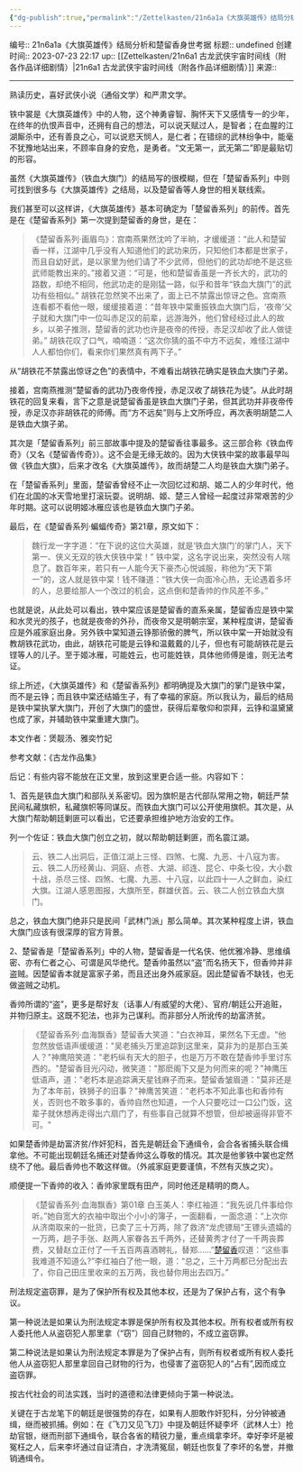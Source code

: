 ```yaml
---
{"dg-publish":true,"permalink":"/Zettelkasten/21n6a1a《大旗英雄传》结局分析和楚留香身世考据/","dgPassFrontmatter":true}
---
```


编号:: 21n6a1a《大旗英雄传》结局分析和楚留香身世考据
标题:: undefined
创建时间:: 2023-07-23 22:17
up:: [[Zettelkasten/21n6a1 古龙武侠宇宙时间线（附各作品详细剧情）\|21n6a1 古龙武侠宇宙时间线（附各作品详细剧情）]]
来源:: 

---
熟读历史，喜好武侠小说（通俗文学）和严肃文学。

铁中裳是《大旗英雄传》中的人物，这个神勇睿智、胸怀天下又感情专一的少年，在终年的仇恨声音中，还拥有自己的想法，可以说天赋过人，是智者；在血腥的江湖厮杀中，还有善良之心，可以说悲天悯人，是仁者；在错综的武林纷争中，能毫不犹豫地站出来，不顾率自身的安危，是勇者。“文无第一，武无第二”即是最贴切的形容。

虽然《大旗英雄传》（铁血大旗门）的结局写的很模糊，但在「楚留香系列」中则可找到很多与《大旗英雄传》之结局，以及楚留香等人身世的相关联线索。

我们甚至可以这样讲，《大旗英雄传》基本可确定为「楚留香系列」的前传。首先是在《楚留香系列》第一次提到楚留香的身世，是在：

> 《楚留香系列·画眉鸟》：宫南燕果然沈吟了半晌，才缓缓道：“此人和楚留香一样，江湖中几乎没有人知道他们的武功来历，只知他们本都是世家子，而且自幼好武，是以家里为他们请了不少武师，但他们的武功却绝不是这些武师能教出来的。”接着又道：“可是，他和楚留香虽是一齐长大的，武功的路数，却绝不相同，他武功走的是刚猛一路，似乎和昔年“铁血大旗门”的武功有些相似。” 胡铁花忽然笑不出来了，面上已不禁露出惊讶之色。宫南燕连看都不看他一眼，缓缓接着道：“昔年铁中棠重振铁血大旗门后，‘夜帝’父子就和大旗门中一位叫赤足汉的前辈，远游海外，他们曾经经过此人的故乡，以弟子推测，楚留香的武功也许是夜帝的传授，赤足汉却收了此人做徒弟。” 胡铁花叹了口气，喃喃道：“这次你猜的虽不中方不远矣，难怪江湖中人人都怕你们，看来你们果然真有两下子。”

从“胡铁花不禁露出惊讶之色”的表情中，不难看出胡铁花确实是铁血大旗门子弟。

接着，宫南燕推测“楚留香的武功乃夜帝传授，赤足汉收了胡铁花为徒”。从此时胡铁花的回复来看，言下之意是说楚留香虽是铁血大旗门子弟，但其武功并非夜帝传授，赤足汉亦非胡铁花的师傅。而“方不远矣”则与上文所呼应，再次表明胡楚二人是铁血大旗子弟。

其次是「楚留香系列」前三部故事中提及的楚留香往事最多。这三部合称《铁血传奇》（又名《楚留香传奇》）。这不会是无缘无故的。因为大侠铁中棠的故事最早叫做《铁血大旗》，后来才改名《大旗英雄传》，故而胡楚二人均是铁血大旗门弟子。

在「楚留香系列」里面，楚留香曾经不止一次回忆过和胡、姬二人的少年时代，他们在北国的冰天雪地里打滚玩耍。说明胡、姬、楚三人曾经一起度过非常艰苦的少年时期。这可以说明姬冰雁应该也是铁血大旗门子弟。

最后，在《楚留香系列·蝙蝠传奇》第21章，原文如下：

> 魏行龙一字字道：“在下说的这位大英雄，就是‘铁血大旗门’的掌门人，天下第一、侠义无双的铁大侠铁中棠！” 铁中棠，这名字说出来，突然没有人喘息了。数百年来，若只有一人能今天下豪杰心悦诚服，称他为“天下第一”的，这人就是铁中棠！钱不赚道：“铁大侠一向面冷心热，无论遇着多坏的人，总要给那人一个改过的机会，这点倒和楚香帅的作风差不多。”

也就是说，从此处可以看出，铁中棠应该是楚留香的直系亲属，楚留香应是铁中棠和水灵光的孩子，也就是夜帝的外孙，而夜帝又是明朝宗室，某种程度讲，楚留香应是外戚家庭出身。另外铁中棠知道云铮那骄傲的脾气，所以铁中棠一开始就没有教胡铁花武功，由此，胡铁花可能是云铮和温戴戴的儿子，但也有可能胡铁花是云铿等人的儿子。至于姬冰雁，可能姓云，也可能姓铁，具体他师傅是谁，则无法考证。

综上所述，《大旗英雄传》和《楚留香系列》都明确提及大旗门的掌门是铁中棠，而不是云铮；而且铁中棠还结婚生子，有了幸福的家庭。所以我认为，最后的结局是铁中棠执掌大旗门，开创了大旗门的盛世，获得后辈敬仰和崇拜，云铮和温黛黛也成了家，并辅助铁中棠重建大旗门。

本文作者：煲靓汤、雅奕竹妃

参考文献：《古龙作品集》

后记：有些内容不能放在正文里，放到这里更合适一些。内容如下：

1、首先是铁血大旗门和部队关系密切。因为旗帜是古代部队常用之物，朝廷严禁民间私藏旗帜，私藏旗帜等同谋反。而铁血大旗门可以公开使用旗帜。其次是，从大旗门帮助朝廷剿匪可以看出，它还要承担维护地方治安的工作。

列一个佐证：铁血大旗门创立之初，就以帮助朝廷剿匪，而名震江湖。

> 云、铁二人出洞后，正值江湖上三怪、四煞、七魔、九恶、十八寇为害。云、铁二人历经黄山、洞庭、点苍、大湖、祁连、昆仑、中条七役，大小数十战，杀尽三怪、四煞、七魔、九恶、十八寇，以此四十一人之鲜血，染红大旗。江湖人感恩图报，大旗所至，群雄伏首。云、铁二人创立铁血大旗门。

总之，铁血大旗门绝非只是民间「武林门派」那么简单。其次某种程度上讲，铁血大旗门应该有很深厚的官方背景。

2、楚留香是「楚留香系列」中的人物，楚留香是一代名侠、他优雅冷静、思维缜密、亦有仁者之心、可谓是风华绝代。楚香帅虽然以“盗”而名扬天下，但香帅并非盗贼。因楚留香本就是富家子弟，而且还出身外戚家庭。因此楚留香不缺钱，也无做盗贼之动机。

香帅所谓的“盗”，更多是帮好友（话事人/有威望的大佬）、官府/朝廷公开追赃，并物归原主。这既不犯法，也非为己谋利。而非部分人所讹传的劫富济贫。

> 《楚留香系列·血海飘香》楚留香大笑道："白衣神耳，果然名下无虚。"他忽然放低语声缓缓道："吴老捕头万里追踪到这里来，莫非为的是那白玉美人？"神鹰陪笑道："老朽纵有天大的胆子，也是万万不敢在楚香帅手里讨东西的。"楚留香目光闪动，微笑道："那麽阁下又是为何而来的呢？"神鹰压低语声，道："老朽本是追踪满天星钱麻子而来。楚留香皱眉道："莫非还是为了本年前，铁狮子的旧事？"神鹰苦笑道："老朽本不知此事也和香帅有关，否则也不敢多事的，香帅自然也知道，一个人只要吃过一口公门饭，这辈子就休想再走得出六扇门了，有些事自己就算不想管，但却被逼得非管不可。"

如果楚香帅是劫富济贫/作奸犯科，首先是朝廷会下通缉令，会合各省捕头联合缉拿他。不可能出现朝廷名捕还对楚香帅这么尊敬的情况。其次是他爹铁中裳也定然绕不了他。最后香帅也不敢这样做。（外戚家庭更要谨慎，不然有灭族之灾）。

顺便提一下香帅的收入：香帅家里既有田产，同时他还是精明的商人。

> 《楚留香系列·血海飘香》第01章 白玉美人：李红袖道：“我先说几件事给你听。”她自宽大的衣袖中取出个小小的簿子，一面翻看，一面念道：“上次你从济南取来的一批货，已卖了三十万两，除了救济“龙虎镖局”王镖头遗孀的一万两，趟子手张、赵两人家眷各五千两外，还替黄秀才付了一千两丧葬费，又替赵立正付了一千五百两喜酒聘礼，替郑……”[楚留香](https://www.zhihu.com/search?q=%E6%A5%9A%E7%95%99%E9%A6%99&source=Entity&hybrid_search_source=Entity&hybrid_search_extra=%7B:,:352807789%7D)叹道：“这些事我难道不知道么?”李红袖白了他一眼，道：“总之，三十万两都已分配出去了，你自己田庄里收来的五万两，我也替你用出去四万。”

刑法规定盗窃罪，是为了保护所有权及其他本权，还是为了保护占有，这个有争议。

第一种说法是如果认为刑法规定本罪是保护所有权及其他本权。所有权者或所有权人委托他人从盗窃犯人那里拿（“窃”）回自己财物的，不成立盗窃罪。

第二种说法是如果认为刑法规定本罪是为了保护占有，则所有权者或所有权人委托他人从盗窃犯人那里拿回自己财物的行为，也侵害了盗窃犯人的“占有”,因而成立盗窃罪。

按古代社会的司法实践，当时的道德和法律更倾向于第一种说法。

关键在于古龙笔下的朝廷是很强势的存在，如果有人胆敢作奸犯科，分分钟被通缉，继而被抓捕。例如：在《飞刀又见飞刀》中提及朝廷怀疑李坏（武林人士）抢劫官银，继而刑部下通缉令，联合各省的精锐力量，重点缉拿李坏。幸好李坏是被冤枉之人，后来李坏通过自证清白，才洗清冤屈，朝廷也恢复了李坏的名誉，并撤销通缉令。